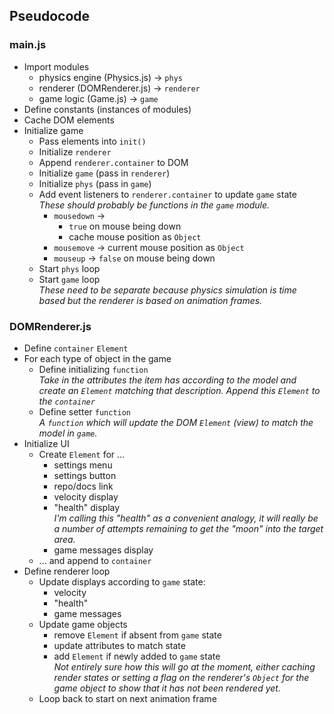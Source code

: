 ## Pseudocode

### main.js

- Import modules
  - physics engine (Physics.js) &rarr; `phys`
  - renderer (DOMRenderer.js) &rarr; `renderer`
  - game logic (Game.js) &rarr; `game`
- Define constants (instances of modules)
- Cache DOM elements
- Initialize game
  - Pass elements into `init()`
  - Initialize `renderer`
  - Append `renderer.container` to DOM
  - Initialize `game` (pass in `renderer`)
  - Initialize `phys` (pass in `game`)
  - Add event listeners to `renderer.container` to update `game` state <br/>
    *These should probably be functions in the `game` module.*
    - `mousedown` &rarr;
      - `true` on mouse being down
      - cache mouse position as `Object`
    - `mousemove` &rarr; current mouse position as `Object`
    - `mouseup` &rarr; `false` on mouse being down
  - Start `phys` loop
  - Start `game` loop <br/>
    *These need to be separate because physics simulation is time based but the
    renderer is based on animation frames.*

### DOMRenderer.js

- Define `container` `Element`
- For each type of object in the game
  - Define initializing `function` <br/>
    *Take in the attributes the item has according to the model and create an
    `Element` matching that description. Append this `Element` to the
    `container`*
  - Define setter `function` <br/>
    *A `function` which will update the DOM `Element` (view) to match the model
    in `game`.*
- Initialize UI
  - Create `Element` for ...
    - settings menu
    - settings button
    - repo/docs link
    - velocity display
    - "health" display <br/>
      *I'm calling this "health" as a convenient analogy, it will really be a
      number of attempts remaining to get the "moon" into the target area.*
    - game messages display
  - ... and append to `container`
- Define renderer loop
  - Update displays according to `game` state:
    - velocity
    - "health"
    - game messages
  - Update game objects
    - remove `Element` if absent from `game` state
    - update attributes to match state
    - add `Element` if newly added to `game` state <br/>
      *Not entirely sure how this will go at the moment, either caching render
      states or setting a flag on the renderer's `Object` for the game object to
      show that it has not been rendered yet.*
  - Loop back to start on next animation frame